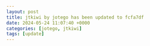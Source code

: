 ```yaml
---
layout: post
title: jtkiwi by jotego has been updated to fcfa7df
date: 2024-05-24 11:07:40 +0000
categories: [jotego, jtkiwi]
tags: [update]
---
```


